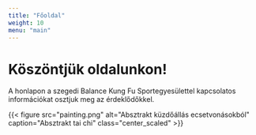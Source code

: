 ```yaml
---
title: "Főoldal"
weight: 10
menu: "main"
---
```

# Köszöntjük oldalunkon!


A honlapon a szegedi Balance Kung Fu Sportegyesülettel kapcsolatos információkat osztjuk meg az érdeklődőkkel.


{{< figure src="painting.png" alt="Absztrakt küzdőállás ecsetvonásokból" caption="Absztrakt tai chi" class="center_scaled" >}}

